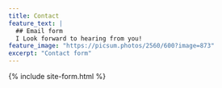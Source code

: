```yaml
---
title: Contact
feature_text: |
  ## Email form
  I Look forward to hearing from you!
feature_image: "https://picsum.photos/2560/600?image=873"
excerpt: "Contact form"
---
```

{% include site-form.html %}
